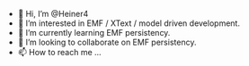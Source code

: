 - 👋 Hi, I’m @Heiner4
- 👀 I’m interested in EMF / XText / model driven development.
- 🌱 I’m currently learning EMF persistency.
- 💞️ I’m looking to collaborate on EMF persistency.
- 📫 How to reach me ...

<!---
Heiner4/Heiner4 is a ✨ special ✨ repository because its `README.md` (this file) appears on your GitHub profile.
You can click the Preview link to take a look at your changes.
--->
